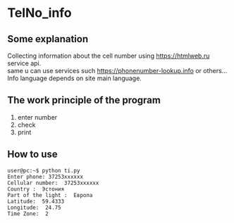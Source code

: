 # TelNo_info

## Some explanation
Collecting information about the cell number using https://htmlweb.ru service api.  
same u can use services such https://phonenumber-lookup.info or others...  
Info language depends on site main language.  

## The work principle of the program
1. enter number
2. check
3. print

## How to use
```console
user@pc:~$ python ti.py 
Enter phone: 37253xxxxxx
Cellular number:  37253xxxxxx
Country :  Эстония
Part of the light :  Европа
Latitude:  59.4333
Longitude:  24.75
Time Zone:  2

```
